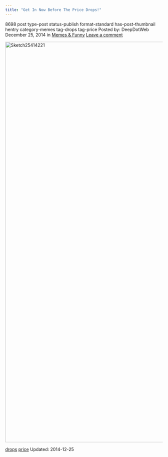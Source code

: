 ```yaml
---
title: "Get In Now Before The Price Drops!"
---
```


8698 post type-post status-publish format-standard has-post-thumbnail hentry category-memes tag-drops tag-price
Posted by: DeepDotWeb
<span>December 25, 2014</span>
<span>in <a href="https://www.deepdotweb.com/category/memes/" rel="category tag">Memes &amp; Funny</a></span>
<a href="/2014/12/25/get-now-price-drops/#respond">Leave a comment</a></span>
</p>
<p><a href="http://www.deepdotweb.co/wp-content/uploads/2014/12/Sketch25414221.png"><img class="aligncenter size-full wp-image-8699" src="http://www.deepdotweb.co/wp-content/uploads/2014/12/Sketch25414221.png" alt="Sketch25414221" width="800" height="1280" srcset="/imgs/2014/12/Sketch25414221.png 800w, /imgs/2014/12/Sketch25414221-188x300.png 188w, /imgs/2014/12/Sketch25414221-640x1024.png 640w" sizes="(max-width: 800px) 100vw, 800px"/></a></p>
</div>
<a href="https://www.deepdotweb.com/tag/drops/" rel="tag">drops</a> <a href="https://www.deepdotweb.com/tag/price/" rel="tag">price</a></span> 
Updated: 2014-12-25
    
